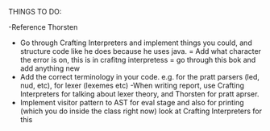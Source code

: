 THINGS TO DO:

-Reference Thorsten
- Go through Crafting Interpreters and implement things you could, and structure code like he does because he uses java.
        = Add what character the error is on, this is in crafitng interpretess
        = go through this bok and add anything new
- Add the correct terminology in your code. e.g. for the pratt parsers (led, nud, etc), for lexer (lexemes etc)
-When writing report, use Crafting Interpreters for talking about lexer theory, and Thorsten for pratt aprser.
- Implement visitor pattern to AST for eval stage and also for printing (which you do inside the class right now) look at Crafting Interpreters for this